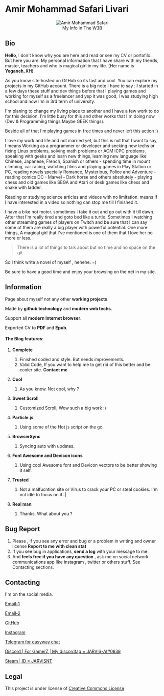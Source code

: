 # Amir Mohammad Safari Livari

<p align="center">
  <img src="https://scontent-frt3-1.cdninstagram.com/vp/610afd31b2ab46cfc753470a5eef9539/5BB40E8C/t51.2885-19/s150x150/23596356_143682286356105_7136982434624569344_n.jpg" alt="Amir Mohammad Safari"></br>My Info in The W3B
</p>

## Bio

**Hello**, I don't know why you are here and read or see my CV or portofilo. But here you are. My personal information that I have share with my friends, master, teachers and who is magical girl in my life. (Her name is **Yeganeh_KH**)

As you know site hosted on GitHub so its fast and cool. You can explore my projects in my GitHub account. There is a big note I have to say : I started in a few days these stuff and dev things before that I playing games and working for myself as a freelancer and yep it was good, I was studying high school and now I'm in 3rd term of university.

I'm planing to change my living place to another and I have a few work to do for this decision. I'm little busy for this and other works that I'm doing now (Dev & Programming things Maybe GEEK things).

Beside all of that I'm playing games in free times and never left this action :)

I love my work and life and not married yet, but this is not that I want to say, I means Working as a programmer or developer and seeking new techs or fixing Linux problems, solving math problems or ACM ICPC problems, speaking with geeks and learn new things, learning new language like Chinese, Japanese, French, Spanish or others - spending time in mount climbing, car racing, watching films and playing games in Play Station or PC, reading novels specially Romance, Mysterious, Police and Adventure - reading comics DC - Marvel - Dark horse and others absolutely - playing chess and old games like SEGA and Atari or desk games like chess and snake with ladder.

Reading or studying science articles and videos with no limitation. means If I have interested in a video so nothing can stop me till I finished it.

I have a bike not motor. sometimes I take it out and go out with it till dawn. After that I'm really tired and goto bed like a turtle.
Sometimes I watching other streaming games of players on Twitch and be sure that I can say some of them are really a big player with powerful potential.
One more things, A magical girl that I've mentioned is one of them that I love her no more or less.

> There is a lot of things to talk about but no time and no space on the git

So I think write a novel of myself , hehehe. =)

Be sure to have a good time and enjoy your browsing on the net in my site.



## Information

Page about myself not any other **working projects**.

Made by **github technology** and **modern web techs**.

Support all **modern Internet browser**.

Exported CV to **PDF** and **Epub**.

#### The Blog features:

1. **Complete**
   1. Finished coded and style. But needs improvements.
   2. Valid Code, If you want to help me to get rid of this better and be cooler site. **Contact me**

1. **Cool**
   1. As you know. Not cool, why ?

1. **Sweet Scroll**
   1. Customized Scroll, Wow such a big work :)

1. **Particle.js**
   1. Using some of the Hot js script on the go.

1. **BrowserSync**
   1. Syncing auto with updates.

1. **Font Awesome and Devicon icons**
   1. Using cool Awesome font and Devicon vectors to be better showing it self.

1. **Trusted**
   1. Not a malfucntion site  or Virus to crack your PC or steal cookies. I'm not idle to focus on it :|

1. **Real man**
   1. Thanks, What about you ?

## Bug Report

1. Please , if you see any error and bug or a problem in writing and owner license **Report to me with clean stat**
2. If you see bug in applications, **send a log** with your message to me.
3. And **feels free if you have any question** , ask me on social network communications app like instagram , twitter or others stuff. See Contacting sections.

## Contacting

I'm  on the social media.

[Email-1](http://ams@amshq.ir)

[Email-2](http://info@amshq.ir)

[GitHub](http:/github.com/JARVIS-AI/)

[Instagram](https://www.instagram.com/ams_l97)

[Telegram for easyway chat](https://t.me/J4RV1S4m3H4673R/)

[Discord | For GamerZ | My discordtag = JARVIS-AI#0839](http:/discord.com/)

[Steam | ID = JARVISNT](https://steam.com)

## Legal

This project is under license of [Creative Commons License](https://creativecommons.org/licenses/by/4.0/)
